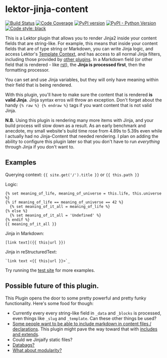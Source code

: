 # lektor-jinja-content

[![Build Status](https://api.travis-ci.org/terminal-labs/lektor-jinja-content.svg?branch=master)](https://travis-ci.org//terminal-labs/lektor-jinja-content)
[![Code Coverage](https://codecov.io/gh/terminal-labs/lektor-jinja-content/branch/master/graph/badge.svg)](https://codecov.io/gh//terminal-labs/lektor-jinja-content)
[![PyPI version](https://badge.fury.io/py/lektor-jinja-content.svg)](https://pypi.org/project/lektor-jinja-content/)
[![PyPI - Python Version](https://img.shields.io/pypi/pyversions/lektor-jinja-content.svg)](https://pypi.org/project/lektor-jinja-content/)
<a href="https://github.com/ambv/black"><img alt="Code style: black" src="https://img.shields.io/badge/code%20style-black-000000.svg"></a>

This is a Lektor plugin that allows you to render Jinja2 inside your content fields that are string-like. For example, this means that inside your content fields that are of type string or Markdown, you can write Jinja logic, and access Lektor's [Template Context](https://www.getlektor.com/docs/templates/#template-context), and has access to all normal Jinja filters, including those provided by [other plugins](https://github.com/terminal-labs/lektor-slugify). In a Markdown field (or other field that is rendered - like [rst](https://github.com/fschulze/lektor-rst)), the **Jinja is processed first**, then the formatting processor.

You can set and use Jinja variables, but they will only have meaning within their field that is being rendered.

With this plugin, you'll have to make sure the content that is rendered **is valid Jinja**. Jinja syntax erros will throw an exception. Don't forget about the handy `{% raw %} {% endraw %}` tags if you want content that is not valid Jinja.

**N.B.** Using this plugin is rendering many more items with Jinja, and your build process will slow down as a result. As an early benchmark and anecdote, my small website's build time rose from 4.89s to 5.39s even while I actually had no Jinja-Content that needed rendering. I plan on adding the ability to configure this plugin later so that you don't have to run *everything* through Jinja if you don't want to.


## Examples

Querying context: `{{ site.get('/').title }}` or `{{ this.path }}`

Logic:
```jinja
{% set meaning_of_life, meaning_of_universe = this.life, this.universe %}
{% if meaning_of_life == meaning_of_universe == 42 %}
  {% set meaning_of_it_all = meaning_of_life %}
{% else %}
  {% set meaning_of_it_all = 'Undefined' %}
{% endif %}
{{ meaning_of_it_all }}
```

Jinja in Markdown:
```jinja
[link text]({{ this|url }})
```

Jinja in reStructuredText:
```jinja
`link text <{{ this|url }}>`_
```

Try running the [test site](https://github.com/terminal-labs/lektor-jinja-content/blob/master/tests/demo-project/) for more examples.


## Possible future of this plugin.

This Plugin opens the door to some pretty powerful and pretty funky functionality. Here's some food for though:

* Currently every every string-like field in `_data` and `_blocks` is processed, even things like `_slug` and `_template`. Can these other things be used?
* [Some people want to be able to include markdown in content files / declarations](https://github.com/lektor/lektor/issues/541). This plugin might pave the way toward that with [includes and extends](https://github.com/terminal-labs/lektor-jinja-content/issues/3).
* Could we Jinjaify static files?
* [Databags?](https://github.com/terminal-labs/lektor-jinja-content/issues/4)
* [What about modularity?](https://github.com/terminal-labs/lektor-jinja-content/issues/2)
